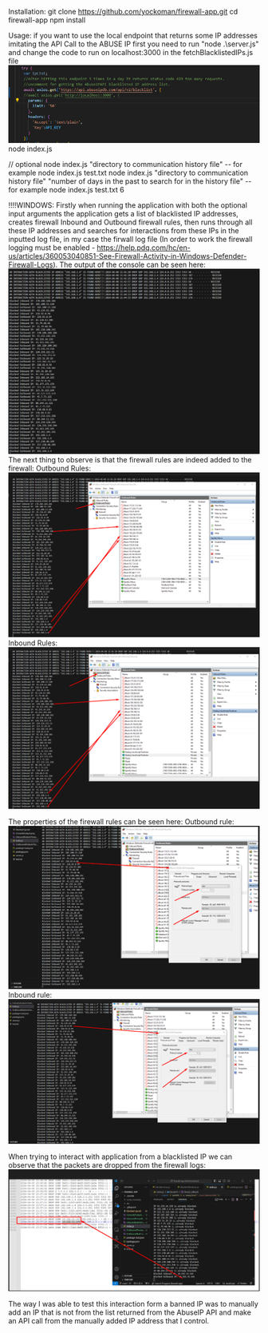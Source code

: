 Installation:
git clone https://github.com/yockoman/firewall-app.git
cd firewall-app
npm install

Usage:
if you want to use the local endpoint that returns some IP addresses imitating the API Call to the ABUSE IP first you need to run "node .\server.js" and change the code to run on localhost:3000 in the fetchBlacklistedIPs.js file
![alt text](image.png)
node index.js

// optional
node index.js "directory to communication history file" -- for example node index.js test.txt
node index.js "directory to communication history file" "number of days in the past to search for in the history file" -- for example node index.js test.txt 6

!!!!WINDOWS:
Firstly when running the application with both the optional input arguments the application gets a list of blacklisted IP addresses, 
creates firewall Inbound and Outbound firewall rules, then runs through all these IP addresses and searches for interactions from these IPs 
in the inputted log file, in my case the firwall log file (In order to work the firewall logging must be enabled - https://help.pdq.com/hc/en-us/articles/360053040851-See-Firewall-Activity-in-Windows-Defender-Firewall-Logs). The output of the console can be seen here:
![alt text](image-1.png)
The next thing to observe is that the firewall rules are indeed added to the firewall:
Outbound Rules:
![alt text](image-2.png)
Inbound Rules:
![alt text](image-3.png)

The properties of the firewall rules can be seen here:
Outbound rule:
![alt text](image-4.png)
Inbound rule:
![alt text](image-5.png)

When trying to interact with application from a blacklisted IP we can observe that the packets are dropped from the firewall logs:
![alt text](image-6.png)

The way I was able to test this interaction form a banned IP was to manually add an IP that is not from the list returned from the AbuseIP API and 
make an API call from the manually added IP address that I control.
